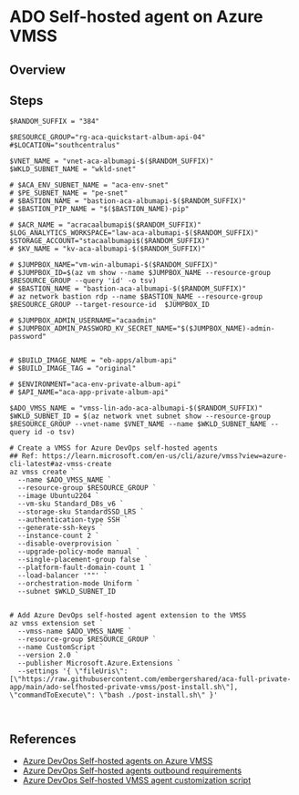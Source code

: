 # ADO Self-hosted agent on Azure VMSS

## Overview

## Steps

```pwsh
$RANDOM_SUFFIX = "384"

$RESOURCE_GROUP="rg-aca-quickstart-album-api-04"
#$LOCATION="southcentralus"

$VNET_NAME = "vnet-aca-albumapi-$($RANDOM_SUFFIX)"
$WKLD_SUBNET_NAME = "wkld-snet"

# $ACA_ENV_SUBNET_NAME = "aca-env-snet"
# $PE_SUBNET_NAME = "pe-snet"
# $BASTION_NAME = "bastion-aca-albumapi-$($RANDOM_SUFFIX)"
# $BASTION_PIP_NAME = "$($BASTION_NAME)-pip"

# $ACR_NAME = "acracaalbumapi$($RANDOM_SUFFIX)"
$LOG_ANALYTICS_WORKSPACE="law-aca-albumapi-$($RANDOM_SUFFIX)"
$STORAGE_ACCOUNT="stacaalbumapi$($RANDOM_SUFFIX)"
# $KV_NAME = "kv-aca-albumapi-$($RANDOM_SUFFIX)"

# $JUMPBOX_NAME="vm-win-albumapi-$($RANDOM_SUFFIX)"
# $JUMPBOX_ID=$(az vm show --name $JUMPBOX_NAME --resource-group $RESOURCE_GROUP --query 'id' -o tsv)
# $BASTION_NAME = "bastion-aca-albumapi-$($RANDOM_SUFFIX)"
# az network bastion rdp --name $BASTION_NAME --resource-group $RESOURCE_GROUP --target-resource-id  $JUMPBOX_ID

# $JUMPBOX_ADMIN_USERNAME="acaadmin"
# $JUMPBOX_ADMIN_PASSWORD_KV_SECRET_NAME="$($JUMPBOX_NAME)-admin-password"


# $BUILD_IMAGE_NAME = "eb-apps/album-api"
# $BUILD_IMAGE_TAG = "original"

# $ENVIRONMENT="aca-env-private-album-api"
# $API_NAME="aca-app-private-album-api"

$ADO_VMSS_NAME = "vmss-lin-ado-aca-albumapi-$($RANDOM_SUFFIX)"
$WKLD_SUBNET_ID = $(az network vnet subnet show --resource-group $RESOURCE_GROUP --vnet-name $VNET_NAME --name $WKLD_SUBNET_NAME --query id -o tsv)

# Create a VMSS for Azure DevOps self-hosted agents
## Ref: https://learn.microsoft.com/en-us/cli/azure/vmss?view=azure-cli-latest#az-vmss-create
az vmss create `
  --name $ADO_VMSS_NAME `
  --resource-group $RESOURCE_GROUP `
  --image Ubuntu2204 `
  --vm-sku Standard_D8s_v6 `
  --storage-sku StandardSSD_LRS `
  --authentication-type SSH `
  --generate-ssh-keys `
  --instance-count 2 `
  --disable-overprovision `
  --upgrade-policy-mode manual `
  --single-placement-group false `
  --platform-fault-domain-count 1 `
  --load-balancer '""' `
  --orchestration-mode Uniform `
  --subnet $WKLD_SUBNET_ID


# Add Azure DevOps self-hosted agent extension to the VMSS
az vmss extension set `
  --vmss-name $ADO_VMSS_NAME `
  --resource-group $RESOURCE_GROUP `
  --name CustomScript `
  --version 2.0 `
  --publisher Microsoft.Azure.Extensions `
  --settings '{ \"fileUris\": [\"https://raw.githubusercontent.com/embergershared/aca-full-private-app/main/ado-selfhosted-private-vmss/post-install.sh\"], \"commandToExecute\": \"bash ./post-install.sh\" }'



```





## References

- [Azure DevOps Self-hosted agents on Azure VMSS](https://learn.microsoft.com/en-us/azure/devops/pipelines/agents/vmss?view=azure-devops)
- [Azure DevOps Self-hosted agents outbound requirements](https://learn.microsoft.com/en-us/azure/devops/pipelines/agents/linux-agent?view=azure-devops&tabs=IP-V4#im-running-a-firewall-and-my-code-is-in-azure-repos-what-urls-does-the-agent-need-to-communicate-with)
- [Azure DevOps Self-hosted VMSS agent customization script](https://learn.microsoft.com/en-us/azure/devops/pipelines/agents/scale-set-agents?view=azure-devops#customizing-virtual-machine-startup-via-the-custom-script-extension)
